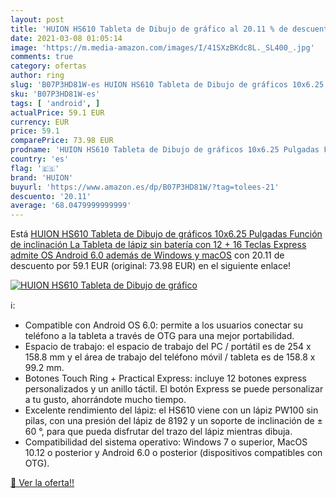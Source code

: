 ```yaml
---
layout: post
title: 'HUION HS610 Tableta de Dibujo de gráfico al 20.11 % de descuento'
date: 2021-03-08 01:05:14
image: 'https://m.media-amazon.com/images/I/41SXzBKdc8L._SL400_.jpg'
comments: true
category: ofertas
author: ring
slug: 'B07P3HD81W-es HUION HS610 Tableta de Dibujo de gráficos 10x6.25 Pulgadas...'
sku: 'B07P3HD81W-es'
tags: [ 'android', ]
actualPrice: 59.1 EUR
currency: EUR
price: 59.1
comparePrice: 73.98 EUR
prodname: 'HUION HS610 Tableta de Dibujo de gráficos 10x6.25 Pulgadas Función de inclinación La Tableta de lápiz sin batería con 12 + 16 Teclas Express admite OS Android 6.0 además de Windows y macOS'
country: 'es'
flag: '🇪🇸'
brand: 'HUION'
buyurl: 'https://www.amazon.es/dp/B07P3HD81W/?tag=tolees-21'
descuento: '20.11'
average: '68.0479999999999'
---
```


Está [HUION HS610 Tableta de Dibujo de gráficos 10x6.25 Pulgadas Función de inclinación La Tableta de lápiz sin batería con 12 + 16 Teclas Express admite OS Android 6.0 además de Windows y macOS](https://www.amazon.es/dp/B07P3HD81W/?tag=tolees-21) con 20.11 de descuento por 59.1 EUR (original: 73.98 EUR) en el siguiente enlace!

[![HUION HS610 Tableta de Dibujo de gráfico](https://m.media-amazon.com/images/I/41SXzBKdc8L._SL400_.jpg)](https://www.amazon.es/dp/B07P3HD81W/?tag=tolees-21)

ℹ️:

- Compatible con Android OS 6.0: permite a los usuarios conectar su teléfono a la tableta a través de OTG para una mejor portabilidad.
- Espacio de trabajo: el espacio de trabajo del PC / portátil es de 254 x 158.8 mm y el área de trabajo del teléfono móvil / tableta es de 158.8 x 99.2 mm.
- Botones Touch Ring + Practical Express: incluye 12 botones express personalizados y un anillo táctil. El botón Express se puede personalizar a tu gusto, ahorrándote mucho tiempo.
- Excelente rendimiento del lápiz: el HS610 viene con un lápiz PW100 sin pilas, con una presión del lápiz de 8192 y un soporte de inclinación de ± 60 °, para que pueda disfrutar del trazo del lápiz mientras dibuja.
- Compatibilidad del sistema operativo: Windows 7 o superior, MacOS 10.12 o posterior y Android 6.0 o posterior (dispositivos compatibles con OTG).

[🛒 Ver la oferta!!](https://www.amazon.es/dp/B07P3HD81W/?tag=tolees-21)
